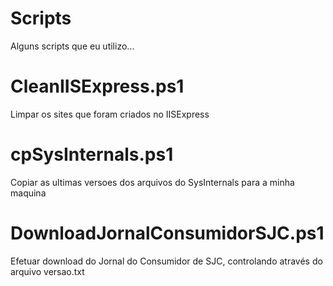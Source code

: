 # Scripts
Alguns scripts que eu utilizo...


# CleanIISExpress.ps1
Limpar os sites que foram criados no IISExpress

# cpSysInternals.ps1
Copiar as ultimas versoes dos arquivos do SysInternals para a minha maquina

# DownloadJornalConsumidorSJC.ps1
Efetuar download do Jornal do Consumidor de SJC, controlando através do arquivo versao.txt
